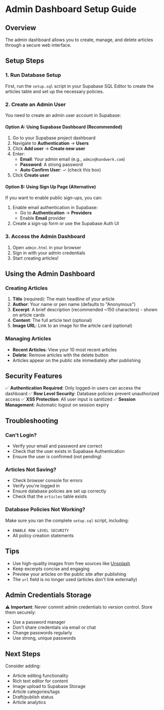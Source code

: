 # Admin Dashboard Setup Guide

## Overview

The admin dashboard allows you to create, manage, and delete articles through a secure web interface.

## Setup Steps

### 1. Run Database Setup

First, run the `setup.sql` script in your Supabase SQL Editor to create the articles table and set up the necessary policies.

### 2. Create an Admin User

You need to create an admin user account in Supabase:

#### Option A: Using Supabase Dashboard (Recommended)

1. Go to your Supabase project dashboard
2. Navigate to **Authentication** → **Users**
3. Click **Add user** → **Create new user**
4. Enter:
   - **Email**: Your admin email (e.g., `admin@handwerk.com`)
   - **Password**: A strong password
   - **Auto Confirm User**: ✓ (check this box)
5. Click **Create user**

#### Option B: Using Sign Up Page (Alternative)

If you want to enable public sign-ups, you can:

1. Enable email authentication in Supabase:
   - Go to **Authentication** → **Providers**
   - Enable **Email** provider
2. Create a sign-up form or use the Supabase Auth UI

### 3. Access the Admin Dashboard

1. Open `admin.html` in your browser
2. Sign in with your admin credentials
3. Start creating articles!

## Using the Admin Dashboard

### Creating Articles

1. **Title** (required): The main headline of your article
2. **Author**: Your name or pen name (defaults to "Anonymous")
3. **Excerpt**: A brief description (recommended ~150 characters) - shown on article cards
4. **Content**: The full article text (optional)
5. **Image URL**: Link to an image for the article card (optional)

### Managing Articles

- **Recent Articles**: View your 10 most recent articles
- **Delete**: Remove articles with the delete button
- Articles appear on the public site immediately after publishing

## Security Features

✅ **Authentication Required**: Only logged-in users can access the dashboard
✅ **Row Level Security**: Database policies prevent unauthorized access
✅ **XSS Protection**: All user input is sanitized
✅ **Session Management**: Automatic logout on session expiry

## Troubleshooting

### Can't Login?

- Verify your email and password are correct
- Check that the user exists in Supabase Authentication
- Ensure the user is confirmed (not pending)

### Articles Not Saving?

- Check browser console for errors
- Verify you're logged in
- Ensure database policies are set up correctly
- Check that the `articles` table exists

### Database Policies Not Working?

Make sure you ran the complete `setup.sql` script, including:
- `ENABLE ROW LEVEL SECURITY`
- All policy creation statements

## Tips

- Use high-quality images from free sources like [Unsplash](https://unsplash.com)
- Keep excerpts concise and engaging
- Preview your articles on the public site after publishing
- The `url` field is no longer used (articles don't link externally)

## Admin Credentials Storage

⚠️ **Important**: Never commit admin credentials to version control. Store them securely:
- Use a password manager
- Don't share credentials via email or chat
- Change passwords regularly
- Use strong, unique passwords

## Next Steps

Consider adding:
- Article editing functionality
- Rich text editor for content
- Image upload to Supabase Storage
- Article categories/tags
- Draft/publish status
- Article analytics
